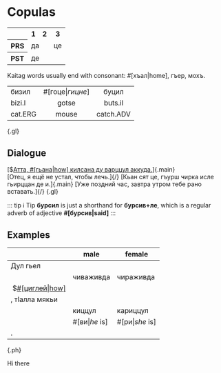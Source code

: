 # Copulas

<table class="c-t">
    <tr>
        <th></th>
        <th>1</th>
        <th>2</th>
        <th>3</th>
    </tr>
    <tr>
        <th>PRS</th>
        <td colspan="2"><Word>да<template #content> I, you, we</template></Word></td>
        <td><Word>це<template #content>he, she, it, they</template></Word></td>
    </tr>
        <tr>
        <th>PST</th>
        <td colspan="3">де</td>
    </tr>
</table>

Kaitag words usually end with consonant: #[хъал|home], гъер, мохъ.

|         |                  |           |
| ------- | :--------------: | :-------: |
| бизил   | #[гоце\|_гицне_] |   буцил   |
| bizi.l  |      gotse       |  buts.il  |
| cat.ERG |      mouse       | catch.ADV |

{.gl}

## Dialogue

[$[Атта, #[гьана|how] килсана ду варццул аккуда.](/audio/cig.m4a)]{.main}  
[Отец, я ещё не устал, чтобы лечь.]{/}
[Кьан сят це, гъурш чирка исле гьирццан де и.]{.main}
[Уже поздний час, завтра утром тебе рано вставать.]{/}
{.gl}

::: tip ℹ️ Tip
**бурсил** is just a shorthand for **бурсив+ле**, which is a regular adverb of adjective **#[бурсив|said]**
:::

## Examples

|                                         | male           | female          |
| --------------------------------------- | -------------- | --------------- |
| Дул гьел                                |
|                                         | чиваживда      | чираживда       |
| &nbsp;$[#[циглей\|how]](/audio/cig.m4a) |
| , тӏалла мякьи                          |
|                                         | киццул         | кариццул        |
|                                         | #[ви\|*he* is] | #[ри\|*she* is] |
| .                                       |

{.ph}

Hi there
